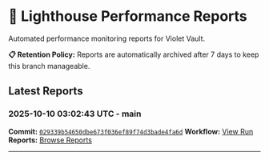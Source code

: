 # 🔦 Lighthouse Performance Reports

Automated performance monitoring reports for Violet Vault.

**📋 Retention Policy:** Reports are automatically archived after 7 days to keep this branch manageable.

## Latest Reports

### 2025-10-10 03:02:43 UTC - main

**Commit:** [`029339b54650dbe673f036ef89f74d3bade4fa6d`](https://github.com/thef4tdaddy/violet-vault/commit/029339b54650dbe673f036ef89f74d3bade4fa6d)
**Workflow:** [View Run](https://github.com/thef4tdaddy/violet-vault/actions/runs/18395117897)
**Reports:** [Browse Reports](https://github.com/thef4tdaddy/violet-vault/tree/lighthouse-reports/reports/main/2025-10-10_03-02-41)


---

